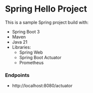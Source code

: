 # Spring Hello Project

This is a sample Spring project build with:
- Spring Boot 3
- Maven
- Java 21
- Libraries:
  - Spring Web
  - Spring Boot Actuator
  - Prometheus

### Endpoints

- http://localhost:8080/actuator
